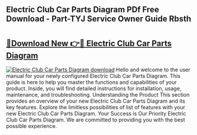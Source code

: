 ## Electric Club Car Parts Diagram PDf Free Download - Part-TYJ Service Owner Guide Rbsth

# <h2><a href="http://dflvq92.blite.top/?on=Electric+Club+Car+Parts+Diagram">🔗Download New 👉🔴 Electric Club Car Parts Diagram</a></h2>

[![Electric Club Car Parts Diagram download](https://i.imgur.com/lujVjoI.png)](http://dflvq92.blite.top/?on=Electric+Club+Car+Parts+Diagram)
Hello and welcome to the user manual for your newly configured Electric Club Car Parts Diagram. This guide is here to help you master the functions and capabilities of your product. Inside, you will find detailed instructions for installation, usage, maintenance, and troubleshooting. Understanding the Product This section provides an overview of your new Electric Club Car Parts Diagram and its key features. Explore the limitless possibilities of list of features with your new Electric Club Car Parts Diagram. Your Success is Our Priority Electric Club Car Parts Diagram. We are committed to providing you with the best possible experience.
